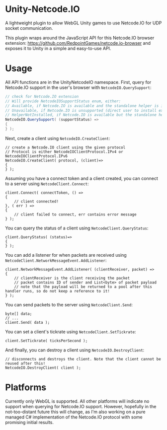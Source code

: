 # Unity-Netcode.IO
A lightweight plugin to allow WebGL Unity games to use Netcode.IO for UDP socket communication.

This plugin wraps around the JavaScript API for this Netcode.IO browser extension: https://github.com/RedpointGames/netcode.io-browser and exposes it to Unity in a simple and easy-to-use API.

# Usage
All API functions are in the UnityNetcodeIO namespace.
First, query for Netcode.IO support in the user's browser with `NetcodeIO.QuerySupport`:

```c#
// check for Netcode.IO extension
// Will provide NetcodeIOSupportStatus enum, either:
// Available, if Netcode.IO is available and the standalone helper is installed,
// Unavailable, if Netcode.IO is unsupported (direct user to install extension)
// HelperNotInstalled, if Netcode.IO is available but the standalone helper is not installed (direct user to install the standalone helper)
NetcodeIO.QuerySupport( (supportStatus) =>
{
} );
```

Next, create a client using `NetcodeIO.CreateClient`:

```
// create a Netcode.IO client using the given protocol
// Protocol is either NetcodeIOClientProtocol.IPv4 or NetcodeIOClientProtocol.IPv6
NetcodeIO.CreateClient( protocol, (client)=>
{
} );
```

Assuming you have a connect token and a client created, you can connect to a server using `NetcodeClient.Connect`:

```
client.Connect( connectToken, () =>
{
	// client connected!
}, ( err ) =>
{
	// client failed to connect, err contains error message
} );
```

You can query the status of a client using `NetcodeClient.QueryStatus`:

```
client.QueryStatus( (status)=>
{
} );
```

You can add a listener for when packets are received using `NetcodeClient.NetworkMessageEvent.AddListener`:

```
client.NetworkMessageEvent.AddListener( (clientReceiver, packet) =>
{
	// clientReceiver is the client receiving the packet
	// packet contains ID of sender and List<byte> of packet payload
	// note that the payload will be returned to a pool after this handler runs, so do not keep a reference to it!
} );
```

You can send packets to the server using `NetcodeClient.Send`:

```
byte[] data;
// ...
client.Send( data );
```

You can set a client's tickrate using `NetcodeClient.SetTickrate`:

```
client.SetTickrate( ticksPerSecond );
```

And finally, you can destroy a client using `NetcodeIO.DestroyClient`:

```
// disconnects and destroys the client. Note that the client cannot be reused after this!
NetcodeIO.DestroyClient( client );
```

# Platforms
Currently only WebGL is supported. All other platforms will indicate no support when querying for Netcode.IO support.
However, hopefully in the not-too-distant future this will change, as I'm also working on a pure managed C# implementation of the Netcode.IO protocol with some promising initial results.
